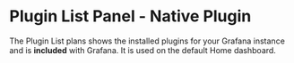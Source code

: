 # Plugin List Panel -  Native Plugin

The Plugin List plans shows the installed plugins for your Grafana instance and is **included** with Grafana. It is used on the default Home dashboard.